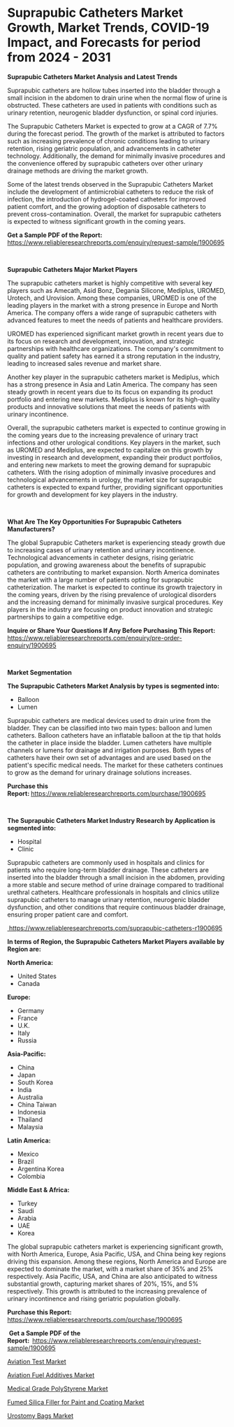 <p><h1>Suprapubic Catheters Market Growth, Market Trends, COVID-19 Impact, and Forecasts for period from 2024 - 2031</h1></p><p><strong>Suprapubic Catheters Market Analysis and Latest Trends</strong></p>
<p><p>Suprapubic catheters are hollow tubes inserted into the bladder through a small incision in the abdomen to drain urine when the normal flow of urine is obstructed. These catheters are used in patients with conditions such as urinary retention, neurogenic bladder dysfunction, or spinal cord injuries.</p><p>The Suprapubic Catheters Market is expected to grow at a CAGR of 7.7% during the forecast period. The growth of the market is attributed to factors such as increasing prevalence of chronic conditions leading to urinary retention, rising geriatric population, and advancements in catheter technology. Additionally, the demand for minimally invasive procedures and the convenience offered by suprapubic catheters over other urinary drainage methods are driving the market growth.</p><p>Some of the latest trends observed in the Suprapubic Catheters Market include the development of antimicrobial catheters to reduce the risk of infection, the introduction of hydrogel-coated catheters for improved patient comfort, and the growing adoption of disposable catheters to prevent cross-contamination. Overall, the market for suprapubic catheters is expected to witness significant growth in the coming years.</p></p>
<p><strong>Get a Sample PDF of the Report:&nbsp;</strong> <a href="https://www.reliableresearchreports.com/enquiry/request-sample/1900695">https://www.reliableresearchreports.com/enquiry/request-sample/1900695</a></p>
<p>&nbsp;</p>
<p><strong>Suprapubic Catheters Major Market Players</strong></p>
<p><p>The suprapubic catheters market is highly competitive with several key players such as Amecath, Asid Bonz, Degania Silicone, Mediplus, UROMED, Urotech, and Urovision. Among these companies, UROMED is one of the leading players in the market with a strong presence in Europe and North America. The company offers a wide range of suprapubic catheters with advanced features to meet the needs of patients and healthcare providers.</p><p>UROMED has experienced significant market growth in recent years due to its focus on research and development, innovation, and strategic partnerships with healthcare organizations. The company's commitment to quality and patient safety has earned it a strong reputation in the industry, leading to increased sales revenue and market share.</p><p>Another key player in the suprapubic catheters market is Mediplus, which has a strong presence in Asia and Latin America. The company has seen steady growth in recent years due to its focus on expanding its product portfolio and entering new markets. Mediplus is known for its high-quality products and innovative solutions that meet the needs of patients with urinary incontinence.</p><p>Overall, the suprapubic catheters market is expected to continue growing in the coming years due to the increasing prevalence of urinary tract infections and other urological conditions. Key players in the market, such as UROMED and Mediplus, are expected to capitalize on this growth by investing in research and development, expanding their product portfolios, and entering new markets to meet the growing demand for suprapubic catheters. With the rising adoption of minimally invasive procedures and technological advancements in urology, the market size for suprapubic catheters is expected to expand further, providing significant opportunities for growth and development for key players in the industry.</p></p>
<p>&nbsp;</p>
<p><strong>What Are The Key Opportunities For Suprapubic Catheters Manufacturers?</strong></p>
<p><p>The global Suprapubic Catheters market is experiencing steady growth due to increasing cases of urinary retention and urinary incontinence. Technological advancements in catheter designs, rising geriatric population, and growing awareness about the benefits of suprapubic catheters are contributing to market expansion. North America dominates the market with a large number of patients opting for suprapubic catheterization. The market is expected to continue its growth trajectory in the coming years, driven by the rising prevalence of urological disorders and the increasing demand for minimally invasive surgical procedures. Key players in the industry are focusing on product innovation and strategic partnerships to gain a competitive edge.</p></p>
<p><strong>Inquire or Share Your Questions If Any Before Purchasing This Report:</strong> <a href="https://www.reliableresearchreports.com/enquiry/pre-order-enquiry/1900695">https://www.reliableresearchreports.com/enquiry/pre-order-enquiry/1900695</a></p>
<p>&nbsp;</p>
<p><strong>Market Segmentation</strong></p>
<p><strong>The Suprapubic Catheters Market Analysis by types is segmented into:</strong></p>
<p><ul><li>Balloon</li><li>Lumen</li></ul></p>
<p><p>Suprapubic catheters are medical devices used to drain urine from the bladder. They can be classified into two main types: balloon and lumen catheters. Balloon catheters have an inflatable balloon at the tip that holds the catheter in place inside the bladder. Lumen catheters have multiple channels or lumens for drainage and irrigation purposes. Both types of catheters have their own set of advantages and are used based on the patient's specific medical needs. The market for these catheters continues to grow as the demand for urinary drainage solutions increases.</p></p>
<p><strong>Purchase this Report:&nbsp;</strong><a href="https://www.reliableresearchreports.com/purchase/1900695">https://www.reliableresearchreports.com/purchase/1900695</a></p>
<p>&nbsp;</p>
<p><strong>The Suprapubic Catheters Market Industry Research by Application is segmented into:</strong></p>
<p><ul><li>Hospital</li><li>Clinic</li></ul></p>
<p><p>Suprapubic catheters are commonly used in hospitals and clinics for patients who require long-term bladder drainage. These catheters are inserted into the bladder through a small incision in the abdomen, providing a more stable and secure method of urine drainage compared to traditional urethral catheters. Healthcare professionals in hospitals and clinics utilize suprapubic catheters to manage urinary retention, neurogenic bladder dysfunction, and other conditions that require continuous bladder drainage, ensuring proper patient care and comfort.</p></p>
<p><a href="https://www.reliableresearchreports.com/suprapubic-catheters-r1900695">&nbsp;https://www.reliableresearchreports.com/suprapubic-catheters-r1900695</a></p>
<p><strong>In terms of Region, the Suprapubic Catheters Market Players available by Region are:</strong></p>
<p>
    <p> <strong> North America: </strong>
        <ul>
            <li>United States</li>
            <li>Canada</li>
        </ul>
        </p> 
    <p> <strong> Europe: </strong>
        <ul>
            <li>Germany</li>
            <li>France</li>
            <li>U.K.</li>
            <li>Italy</li>
            <li>Russia</li>
        </ul>
        </p> 
    <p> <strong> Asia-Pacific: </strong>
        <ul>
            <li>China</li>
            <li>Japan</li>
            <li>South Korea</li>
            <li>India</li>
            <li>Australia</li>
            <li>China Taiwan</li>
            <li>Indonesia</li>
            <li>Thailand</li>
            <li>Malaysia</li>
        </ul>
        </p> 
    <p> <strong> Latin America: </strong>
        <ul>
            <li>Mexico</li>
            <li>Brazil</li>
            <li>Argentina Korea</li>
            <li>Colombia</li>
        </ul>
        </p> 
    <p> <strong> Middle East & Africa: </strong>
        <ul>
            <li>Turkey</li>
            <li>Saudi</li>
            <li>Arabia</li>
            <li>UAE</li>
            <li>Korea</li>
        </ul>
    </p>
    </p>
<p><p>The global suprapubic catheters market is experiencing significant growth, with North America, Europe, Asia Pacific, USA, and China being key regions driving this expansion. Among these regions, North America and Europe are expected to dominate the market, with a market share of 35% and 25% respectively. Asia Pacific, USA, and China are also anticipated to witness substantial growth, capturing market shares of 20%, 15%, and 5% respectively. This growth is attributed to the increasing prevalence of urinary incontinence and rising geriatric population globally.</p></p>
<p><strong>Purchase this Report: </strong><a href="https://www.reliableresearchreports.com/purchase/1900695">https://www.reliableresearchreports.com/purchase/1900695</a></p>
<p>&nbsp;<strong>Get a Sample PDF of the Report:&nbsp;&nbsp;</strong><a href="https://www.reliableresearchreports.com/enquiry/request-sample/1900695">https://www.reliableresearchreports.com/enquiry/request-sample/1900695</a></p>
<p><strong></strong></p>
<p><p><a href="https://www.linkedin.com/pulse/aviation-test-market-furnishes-information-share-trends-growth-fodce?trackingId=NWoLzbLZECGMeXaR7kuIUw%3D%3D">Aviation Test Market</a></p><p><a href="https://www.linkedin.com/pulse/aviation-fuel-additives-market-key-successful-business-strategy-cc6de?trackingId=DUdoGFzF74DY5CWsID3dMA%3D%3D">Aviation Fuel Additives Market</a></p><p><a href="https://issuu.com/reportprime-2/docs/medical-grade-polystyrene-market-size-2030.pptx">Medical Grade PolyStyrene Market</a></p><p><a href="https://issuu.com/reportprime-2/docs/fumed-silica-filler-for-paint-and-coating-market-s">Fumed Silica Filler for Paint and Coating Market</a></p><p><a href="https://github.com/IzaiahBartell/Market-Research-Report-List-1/blob/main/urostomy-bags-market.md">Urostomy Bags Market</a></p></p>